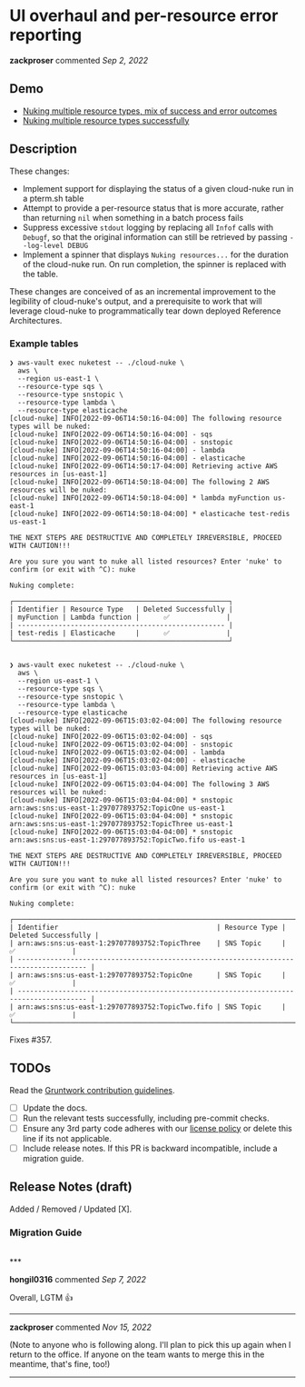 # UI overhaul and per-resource error reporting

**zackproser** commented *Sep 2, 2022*

<!-- Prepend '[WIP]' to the title if this PR is still a work-in-progress. Remove it when it is ready for review! -->

## Demo

* [Nuking multiple resource types, mix of success and error outcomes](https://asciinema.org/a/CniiLV21a4QaOQo5tO2ZaLW9o)
* [Nuking multiple resource types successfully](https://asciinema.org/a/CpLvZOXGm2PeTHoty0vg17l02)
## Description

These changes: 
* Implement support for displaying the status of a given cloud-nuke run in a pterm.sh table 
* Attempt to provide a per-resource status that is more accurate, rather than returning `nil` when something in a batch process fails
* Suppress excessive `stdout` logging by replacing all `Infof` calls with `Debugf`, so that the original information can still be retrieved by passing `--log-level DEBUG`
* Implement a spinner that displays `Nuking resources...` for the duration of the cloud-nuke run. On run completion, the spinner is replaced with the table. 

These changes are conceived of as an incremental improvement to the legibility of cloud-nuke's output, and a prerequisite to work that will leverage cloud-nuke to programmatically tear down deployed Reference Architectures.

### Example tables

```
❯ aws-vault exec nuketest -- ./cloud-nuke \
  aws \
  --region us-east-1 \
  --resource-type sqs \
  --resource-type snstopic \
  --resource-type lambda \
  --resource-type elasticache
[cloud-nuke] INFO[2022-09-06T14:50:16-04:00] The following resource types will be nuked:
[cloud-nuke] INFO[2022-09-06T14:50:16-04:00] - sqs
[cloud-nuke] INFO[2022-09-06T14:50:16-04:00] - snstopic
[cloud-nuke] INFO[2022-09-06T14:50:16-04:00] - lambda
[cloud-nuke] INFO[2022-09-06T14:50:16-04:00] - elasticache
[cloud-nuke] INFO[2022-09-06T14:50:17-04:00] Retrieving active AWS resources in [us-east-1]
[cloud-nuke] INFO[2022-09-06T14:50:18-04:00] The following 2 AWS resources will be nuked:
[cloud-nuke] INFO[2022-09-06T14:50:18-04:00] * lambda myFunction us-east-1
[cloud-nuke] INFO[2022-09-06T14:50:18-04:00] * elasticache test-redis us-east-1

THE NEXT STEPS ARE DESTRUCTIVE AND COMPLETELY IRREVERSIBLE, PROCEED WITH CAUTION!!!

Are you sure you want to nuke all listed resources? Enter 'nuke' to confirm (or exit with ^C): nuke

Nuking complete:

┌─────────────────────────────────────────────────────┐
| Identifier | Resource Type   | Deleted Successfully |
| myFunction | Lambda function |      ✅              |
| --------------------------------------------------- |
| test-redis | Elasticache     |      ✅              |
└─────────────────────────────────────────────────────┘
```

```

❯ aws-vault exec nuketest -- ./cloud-nuke \
  aws \
  --region us-east-1 \
  --resource-type sqs \
  --resource-type snstopic \
  --resource-type lambda \
  --resource-type elasticache
[cloud-nuke] INFO[2022-09-06T15:03:02-04:00] The following resource types will be nuked:
[cloud-nuke] INFO[2022-09-06T15:03:02-04:00] - sqs
[cloud-nuke] INFO[2022-09-06T15:03:02-04:00] - snstopic
[cloud-nuke] INFO[2022-09-06T15:03:02-04:00] - lambda
[cloud-nuke] INFO[2022-09-06T15:03:02-04:00] - elasticache
[cloud-nuke] INFO[2022-09-06T15:03:03-04:00] Retrieving active AWS resources in [us-east-1]
[cloud-nuke] INFO[2022-09-06T15:03:04-04:00] The following 3 AWS resources will be nuked:
[cloud-nuke] INFO[2022-09-06T15:03:04-04:00] * snstopic arn:aws:sns:us-east-1:297077893752:TopicOne us-east-1
[cloud-nuke] INFO[2022-09-06T15:03:04-04:00] * snstopic arn:aws:sns:us-east-1:297077893752:TopicThree us-east-1
[cloud-nuke] INFO[2022-09-06T15:03:04-04:00] * snstopic arn:aws:sns:us-east-1:297077893752:TopicTwo.fifo us-east-1

THE NEXT STEPS ARE DESTRUCTIVE AND COMPLETELY IRREVERSIBLE, PROCEED WITH CAUTION!!!

Are you sure you want to nuke all listed resources? Enter 'nuke' to confirm (or exit with ^C): nuke

Nuking complete:

┌─────────────────────────────────────────────────────────────────────────────────────────┐
| Identifier                                       | Resource Type | Deleted Successfully |
| arn:aws:sns:us-east-1:297077893752:TopicThree    | SNS Topic     |      ✅              |
| --------------------------------------------------------------------------------------- |
| arn:aws:sns:us-east-1:297077893752:TopicOne      | SNS Topic     |      ✅              |
| --------------------------------------------------------------------------------------- |
| arn:aws:sns:us-east-1:297077893752:TopicTwo.fifo | SNS Topic     |      ✅              |
└─────────────────────────────────────────────────────────────────────────────────────────┘
```

Fixes #357.

<!-- Description of the changes introduced by this PR. -->

## TODOs

Read the [Gruntwork contribution guidelines](https://gruntwork.notion.site/Gruntwork-Coding-Methodology-02fdcd6e4b004e818553684760bf691e).

- [ ] Update the docs.
- [ ] Run the relevant tests successfully, including pre-commit checks.
- [ ] Ensure any 3rd party code adheres with our [license policy](https://www.notion.so/gruntwork/Gruntwork-licenses-and-open-source-usage-policy-f7dece1f780341c7b69c1763f22b1378) or delete this line if its not applicable.
- [ ] Include release notes. If this PR is backward incompatible, include a migration guide.

## Release Notes (draft)

<!-- One-line description of the PR that can be included in the final release notes. -->
Added / Removed / Updated [X].

### Migration Guide

<!-- Important: If you made any backward incompatible changes, then you must write a migration guide! -->


<br />
***


**hongil0316** commented *Sep 7, 2022*

Overall, LGTM 👍 
***

**zackproser** commented *Nov 15, 2022*

(Note to anyone who is following along. I'll plan to pick this up again when I return to the office. If anyone on the team wants to merge this in the meantime, that's fine, too!)
***

